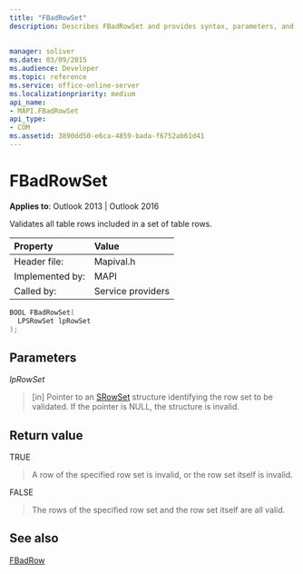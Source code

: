 ```yaml
---
title: "FBadRowSet"
description: Describes FBadRowSet and provides syntax, parameters, and return value.
 
 
manager: soliver
ms.date: 03/09/2015
ms.audience: Developer
ms.topic: reference
ms.service: office-online-server
ms.localizationpriority: medium
api_name:
- MAPI.FBadRowSet
api_type:
- COM
ms.assetid: 3890dd50-e6ca-4859-bada-f6752ab61d41
---
```


# FBadRowSet

  
  
**Applies to**: Outlook 2013 | Outlook 2016 
  
Validates all table rows included in a set of table rows.
  
|Property |Value |
|:-----|:-----|
|Header file:  <br/> |Mapival.h  <br/> |
|Implemented by:  <br/> |MAPI  <br/> |
|Called by:  <br/> |Service providers  <br/> |
   
```cpp
BOOL FBadRowSet(
  LPSRowSet lpRowSet
);
```

## Parameters

 _lpRowSet_
  
> [in] Pointer to an [SRowSet](srowset.md) structure identifying the row set to be validated. If the pointer is NULL, the structure is invalid. 
    
## Return value

TRUE 
  
> A row of the specified row set is invalid, or the row set itself is invalid. 
    
FALSE 
  
> The rows of the specified row set and the row set itself are all valid.
    
## See also



[FBadRow](fbadrow.md)

